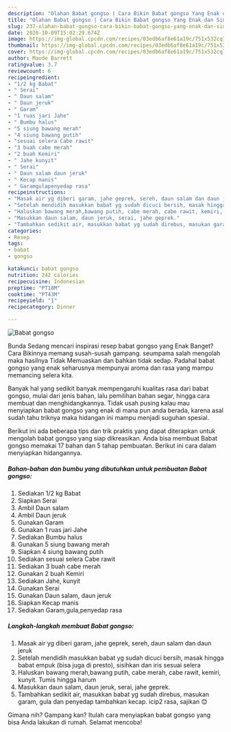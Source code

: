```yaml
---
description: "Olahan Babat gongso | Cara Bikin Babat gongso Yang Enak dan Simpel"
title: "Olahan Babat gongso | Cara Bikin Babat gongso Yang Enak dan Simpel"
slug: 237-olahan-babat-gongso-cara-bikin-babat-gongso-yang-enak-dan-simpel
date: 2020-10-09T15:02:29.674Z
image: https://img-global.cpcdn.com/recipes/03edb6af8e61a19c/751x532cq70/babat-gongso-foto-resep-utama.jpg
thumbnail: https://img-global.cpcdn.com/recipes/03edb6af8e61a19c/751x532cq70/babat-gongso-foto-resep-utama.jpg
cover: https://img-global.cpcdn.com/recipes/03edb6af8e61a19c/751x532cq70/babat-gongso-foto-resep-utama.jpg
author: Maude Barrett
ratingvalue: 3.7
reviewcount: 6
recipeingredient:
- "1/2 kg Babat"
- " Serai"
- " Daun salam"
- " Daun jeruk"
- " Garam"
- "1 ruas jari Jahe"
- " Bumbu halus"
- "5 siung bawang merah"
- "4 siung bawang putih"
- "sesuai selera Cabe rawit"
- "3 buah cabe merah"
- "2 buah Kemiri"
- " Jahe kunyit"
- " Serai"
- " Daun salam daun jeruk"
- " Kecap manis"
- " Garamgulapenyedap rasa"
recipeinstructions:
- "Masak air yg diberi garam, jahe geprek, sereh, daun salam dan daun jeruk"
- "Setelah mendidih masukkan babat yg sudah dicuci bersih, masak hingga babat empuk (bisa juga di presto), sisihkan dan iris sesuai selera"
- "Haluskan bawang merah,bawang putih, cabe merah, cabe rawit, kemiri, kunyit. Tumis hingga harum"
- "Masukkan daun salam, daun jeruk, serai, jahe geprek."
- "Tambahkan sedikit air, masukkan babat yg sudah direbus, masukan garam, gula dan penyedap tambahkan kecap. icip2 rasa, sajikan 😊"
categories:
- Resep
tags:
- babat
- gongso

katakunci: babat gongso 
nutrition: 242 calories
recipecuisine: Indonesian
preptime: "PT18M"
cooktime: "PT43M"
recipeyield: "1"
recipecategory: Dinner

---
```



![Babat gongso](https://img-global.cpcdn.com/recipes/03edb6af8e61a19c/751x532cq70/babat-gongso-foto-resep-utama.jpg)

Bunda Sedang mencari inspirasi resep babat gongso yang Enak Banget? Cara Bikinnya memang susah-susah gampang. seumpama salah mengolah maka hasilnya Tidak Memuaskan dan bahkan tidak sedap. Padahal babat gongso yang enak seharusnya mempunyai aroma dan rasa yang mampu memancing selera kita.

Banyak hal yang sedikit banyak mempengaruhi kualitas rasa dari babat gongso, mulai dari jenis bahan, lalu pemilihan bahan segar, hingga cara membuat dan menghidangkannya. Tidak usah pusing kalau mau menyiapkan babat gongso yang enak di mana pun anda berada, karena asal sudah tahu triknya maka hidangan ini mampu menjadi suguhan spesial.




Berikut ini ada beberapa tips dan trik praktis yang dapat diterapkan untuk mengolah babat gongso yang siap dikreasikan. Anda bisa membuat Babat gongso memakai 17 bahan dan 5 tahap pembuatan. Berikut ini cara dalam menyiapkan hidangannya.

<!--inarticleads1-->

##### Bahan-bahan dan bumbu yang dibutuhkan untuk pembuatan Babat gongso:

1. Sediakan 1/2 kg Babat
1. Siapkan  Serai
1. Ambil  Daun salam
1. Ambil  Daun jeruk
1. Gunakan  Garam
1. Gunakan 1 ruas jari Jahe
1. Sediakan  Bumbu halus
1. Gunakan 5 siung bawang merah
1. Siapkan 4 siung bawang putih
1. Sediakan sesuai selera Cabe rawit
1. Sediakan 3 buah cabe merah
1. Gunakan 2 buah Kemiri
1. Sediakan  Jahe, kunyit
1. Gunakan  Serai
1. Gunakan  Daun salam, daun jeruk
1. Siapkan  Kecap manis
1. Sediakan  Garam,gula,penyedap rasa




<!--inarticleads2-->

##### Langkah-langkah membuat Babat gongso:

1. Masak air yg diberi garam, jahe geprek, sereh, daun salam dan daun jeruk
1. Setelah mendidih masukkan babat yg sudah dicuci bersih, masak hingga babat empuk (bisa juga di presto), sisihkan dan iris sesuai selera
1. Haluskan bawang merah,bawang putih, cabe merah, cabe rawit, kemiri, kunyit. Tumis hingga harum
1. Masukkan daun salam, daun jeruk, serai, jahe geprek.
1. Tambahkan sedikit air, masukkan babat yg sudah direbus, masukan garam, gula dan penyedap tambahkan kecap. icip2 rasa, sajikan 😊




Gimana nih? Gampang kan? Itulah cara menyiapkan babat gongso yang bisa Anda lakukan di rumah. Selamat mencoba!
